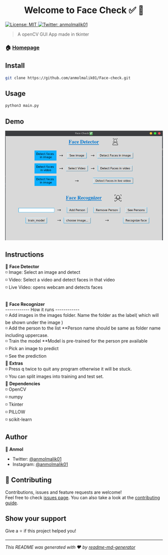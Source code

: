 <h1 align="center">Welcome to Face Check ✅ 👋</h1>
<p>
  <a href="#" target="_blank">
    <img alt="License: MIT" src="https://img.shields.io/badge/License-MIT-yellow.svg" />
  </a>
  <a href="https://twitter.com/anmolmalik01" target="_blank">
    <img alt="Twitter: anmolmalik01" src="https://img.shields.io/twitter/follow/anmolmalik01.svg?style=social" />
  </a>
</p>

> A openCV GUI App made in tkinter

### 🏠 [Homepage](https://github.com/anmolmalik01/Face-check)

## Install

```sh
git clone https://github.com/anmolmalik01/Face-check.git
```

## Usage

```sh
python3 main.py
```
## Demo

<img alt="Demo" src="./images/img.png" />


## Instructions

🔷 <b>Face Detector</b><br>
◽ Image: Select an image and detect <br>
◽ Video: Select a video and detect faces in that video<br>
◽ Live Video: opens webcam and detects faces


<br>
🔷 <b>Face Recognizer</b><br>
------------ How it runs ------------<br> 
◽ Add images in the images folder. Name the folder as the label( which will be shown under the image )<br>
◽ Add the person to the list **Person name should be same as folder name including uppercase.<br>
◽ Train the model **Model is pre-trained for the person pre available<br>
◽ Pick an image to predict<br>
◽ See the prediction


<br>
🔷 <b>Extras</b><br>
◽ Press q twice to quit any program otherwise it will be stuck.<br>
◽ You can split images into training and test set.


<br>
🔷 <b>Dependencies</b><br>
◽ OpenCV<br>
◽ numpy<br>
◽ Tkinter<br>
◽ PILLOW<br>
◽ scikit-learn<br>


## Author

👤 **Anmol**

* Twitter: [@anmolmalik01](https://twitter.com/anmolmalik01)
* Instagram: [@anmolmalik01](https://www.instagram.com/anmolmalik01/)

## 🤝 Contributing

Contributions, issues and feature requests are welcome!<br />Feel free to check [issues page](https://github.com/anmolmalik01/Face-check/issues). You can also take a look at the [contributing guide](https://github.com/anmolmalik01/Face-check/pulls).

## Show your support

Give a ⭐️ if this project helped you!

***
_This README was generated with ❤️ by [readme-md-generator](https://github.com/kefranabg/readme-md-generator)_